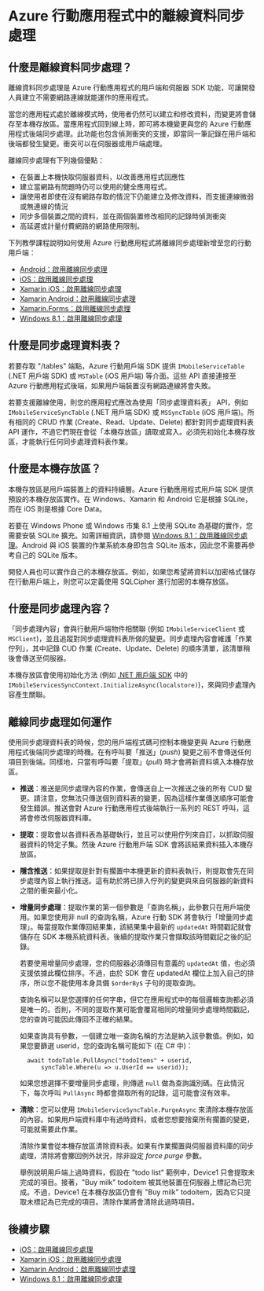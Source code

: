 <properties
	pageTitle="Azure 行動應用程式中的離線資料同步處理 | Microsoft Azure"
	description="Azure 行動應用程式離線資料同步處理功能的概念參考與概觀"
	documentationCenter="windows"
	authors="wesmc7777"
	manager="dwrede"
	editor=""
	services="app-service\mobile"/>

<tags
	ms.service="app-service-mobile"
	ms.workload="mobile"
	ms.tgt_pltfrm="na"
	ms.devlang="multiple"
	ms.topic="article"
	ms.date="06/28/2016"
	ms.author="wesmc"/>

# Azure 行動應用程式中的離線資料同步處理

## 什麼是離線資料同步處理？

離線資料同步處理是 Azure 行動應用程式的用戶端和伺服器 SDK 功能，可讓開發人員建立不需要網路連線就能運作的應用程式。

當您的應用程式處於離線模式時，使用者仍然可以建立和修改資料，而變更將會儲存至本機存放區。當應用程式回到線上時，即可將本機變更與您的 Azure 行動應用程式後端同步處理。此功能也包含偵測衝突的支援，即當同一筆記錄在用戶端和後端都發生變更。衝突可以在伺服器或用戶端處理。

離線同步處理有下列幾個優點：

* 在裝置上本機快取伺服器資料，以改善應用程式回應性
* 建立當網路有問題時仍可以使用的健全應用程式。
* 讓使用者即使在沒有網路存取的情況下仍能建立及修改資料，而支援連線微弱或無連線的情況
* 同步多個裝置之間的資料，並在兩個裝置修改相同的記錄時偵測衝突
* 高延遲或計量付費網路的網路使用限制。

下列教學課程說明如何使用 Azure 行動應用程式將離線同步處理新增至您的行動用戶端：

* [Android：啟用離線同步處理]
* [iOS：啟用離線同步處理]
* [Xamarin iOS：啟用離線同步處理]
* [Xamarin Android：啟用離線同步處理]
* [Xamarin.Forms：啟用離線同步處理](app-service-mobile-xamarin-forms-get-started-offline-data.md)
* [Windows 8.1：啟用離線同步處理]

## 什麼是同步處理資料表？

若要存取 "/tables" 端點，Azure 行動用戶端 SDK 提供 `IMobileServiceTable` (.NET 用戶端 SDK) 或 `MSTable` (iOS 用戶端) 等介面。這些 API 直接連接至 Azure 行動應用程式後端，如果用戶端裝置沒有網路連線將會失敗。

若要支援離線使用，則您的應用程式應改為使用「同步處理資料表」 API，例如 `IMobileServiceSyncTable` (.NET 用戶端 SDK) 或 `MSSyncTable` (iOS 用戶端)。所有相同的 CRUD 作業 (Create、Read、Update、Delete) 都針對同步處理資料表 API 運作，不過它們現在會從「本機存放區」讀取或寫入。必須先初始化本機存放區，才能執行任何同步處理資料表作業。

## 什麼是本機存放區？

本機存放區是用戶端裝置上的資料持續層。Azure 行動應用程式用戶端 SDK 提供預設的本機存放區實作。在 Windows、Xamarin 和 Android 它是根據 SQLite，而在 iOS 則是根據 Core Data。

若要在 Windows Phone 或 Windows 市集 8.1 上使用 SQLite 為基礎的實作，您需要安裝 SQLite 擴充。如需詳細資訊，請參閱 [Windows 8.1：啟用離線同步處理]。Android 與 iOS 裝置的作業系統本身即包含 SQLite 版本，因此您不需要再參考自己的 SQLite 版本。

開發人員也可以實作自己的本機存放區。例如，如果您希望將資料以加密格式儲存在行動用戶端上，則您可以定義使用 SQLCipher 進行加密的本機存放區。

## 什麼是同步處理內容？

「同步處理內容」會與行動用戶端物件相關聯 (例如 `IMobileServiceClient` 或 `MSClient`)，並且追蹤對同步處理資料表所做的變更。同步處理內容會維護「作業佇列」，其中記錄 CUD 作業 (Create、Update、Delete) 的順序清單，該清單稍後會傳送至伺服器。

本機存放區會使用初始化方法 (例如 [.NET 用戶端 SDK] 中的 `IMobileServicesSyncContext.InitializeAsync(localstore)`)，來與同步處理內容產生關聯。

## <a name="how-sync-works"></a>離線同步處理如何運作

使用同步處理資料表的時候，您的用戶端程式碼可控制本機變更與 Azure 行動應用程式後端同步處理的時機。在有呼叫要「推送」(*push*) 變更之前不會傳送任何項目到後端。同樣地，只當有呼叫要「提取」(*pull*) 時才會將新資料填入本機存放區。

* **推送**：推送是同步處理內容的作業，會傳送自上一次推送之後的所有 CUD 變更。請注意，您無法只傳送個別資料表的變更，因為這樣作業傳送順序可能會發生錯誤。推送會對 Azure 行動應用程式後端執行一系列的 REST 呼叫，這將會修改伺服器資料庫。

* **提取**：提取會以各資料表為基礎執行，並且可以使用佇列來自訂，以抓取伺服器資料的特定子集。然後 Azure 行動用戶端 SDK 會將該結果資料插入本機存放區。

* **隱含推送**：如果提取是針對有擱置中本機更新的資料表執行，則提取會先在同步處理內容上執行推送。這有助於將已排入佇列的變更與來自伺服器的新資料之間的衝突最小化。

* **增量同步處理**：提取作業的第一個參數是「查詢名稱」，此參數只在用戶端使用。如果您使用非 null 的查詢名稱，Azure 行動 SDK 將會執行「增量同步處理」。每當提取作業傳回結果集，該結果集中最新的 `updatedAt` 時間戳記就會儲存在 SDK 本機系統資料表。後續的提取作業只會擷取該時間戳記之後的記錄。

  若要使用增量同步處理，您的伺服器必須傳回有意義的 `updatedAt` 值，也必須支援依據此欄位排序。不過，由於 SDK 會在 updatedAt 欄位上加入自己的排序，所以您不能使用本身具備 `$orderBy$` 子句的提取查詢。

  查詢名稱可以是您選擇的任何字串，但它在應用程式中的每個邏輯查詢都必須是唯一的。否則，不同的提取作業可能會覆寫相同的增量同步處理時間戳記，您的查詢可能因此傳回不正確的結果。

  如果查詢具有參數，一個建立唯一查詢名稱的方法是納入該參數值。例如，如果您要篩選 userid，您的查詢名稱可能如下 (在 C# 中)：

		await todoTable.PullAsync("todoItems" + userid,
			syncTable.Where(u => u.UserId == userid));

  如果您想選擇不要增量同步處理，則傳遞 `null` 做為查詢識別碼。在此情況下，每次呼叫 `PullAsync` 時都會擷取所有的記錄，這可能會沒有效率。

* **清除**：您可以使用 `IMobileServiceSyncTable.PurgeAsync` 來清除本機存放區的內容。如果用戶端資料庫中有過時資料，或者您想要捨棄所有擱置的變更，可能就需要此作業。

  清除作業會從本機存放區清除資料表。如果有作業擱置與伺服器資料庫的同步處理，清除將會擲回例外狀況，除非設定 *force purge* 參數。

  舉例說明用戶端上過時資料，假設在 "todo list" 範例中，Device1 只會提取未完成的項目。接著，"Buy milk" todoitem 被其他裝置在伺服器上標記為已完成。不過，Device1 在本機存放區仍會有 "Buy milk" todoitem，因為它只提取未標記為已完成的項目。清除作業將會清除此過時項目。

## 後續步驟

* [iOS：啟用離線同步處理]
* [Xamarin iOS：啟用離線同步處理]
* [Xamarin Android：啟用離線同步處理]
* [Windows 8.1：啟用離線同步處理]

<!-- Links -->
[.NET 用戶端 SDK]: app-service-mobile-dotnet-how-to-use-client-library.md
[Android：啟用離線同步處理]: app-service-mobile-android-get-started-offline-data.md
[iOS：啟用離線同步處理]: app-service-mobile-ios-get-started-offline-data.md
[Xamarin iOS：啟用離線同步處理]: app-service-mobile-xamarin-ios-get-started-offline-data.md
[Xamarin Android：啟用離線同步處理]: app-service-mobile-xamarin-ios-get-started-offline-data.md
[Windows 8.1：啟用離線同步處理]: app-service-mobile-windows-store-dotnet-get-started-offline-data.md

<!---HONumber=AcomDC_0720_2016-->